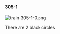#### 305-1
![train-305-1-0.png](https://github.com/lil-lab/nlvr/raw/master/nlvr/train/images/2/train-305-1-0.png "train-305-1-0.png")

There are 2 black circles